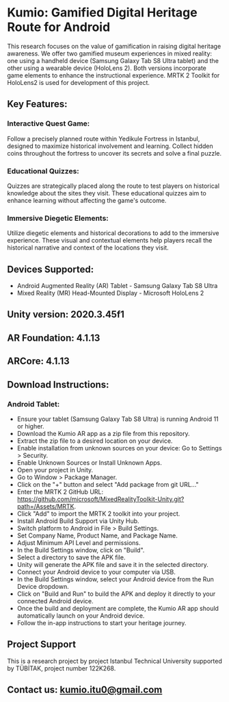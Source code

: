 # Kumio: Gamified Digital Heritage Route for Android

This research focuses on the value of gamification in raising digital heritage awareness. We offer two gamified museum experiences in mixed reality: one using a handheld device (Samsung Galaxy Tab S8 Ultra tablet) and the other using a wearable device (HoloLens 2). Both versions incorporate game elements to enhance the instructional experience. MRTK 2 Toolkit for HoloLens2 is used for development of this project.

## Key Features:

### Interactive Quest Game: 
Follow a precisely planned route within Yedikule Fortress in Istanbul, designed to maximize historical involvement and learning. Collect hidden coins throughout the fortress to uncover its secrets and solve a final puzzle.
### Educational Quizzes: 
Quizzes are strategically placed along the route to test players on historical knowledge about the sites they visit. These educational quizzes aim to enhance learning without affecting the game's outcome.
### Immersive Diegetic Elements: 
Utilize diegetic elements and historical decorations to add to the immersive experience. These visual and contextual elements help players recall the historical narrative and context of the locations they visit.

## Devices Supported:

- Android Augmented Reality (AR) Tablet - Samsung Galaxy Tab S8 Ultra
- Mixed Reality (MR) Head-Mounted Display - Microsoft HoloLens 2

## Unity version: 2020.3.45f1
## AR Foundation: 4.1.13
## ARCore: 4.1.13

## Download Instructions:

### Android Tablet:
- Ensure your tablet (Samsung Galaxy Tab S8 Ultra) is running Android 11 or higher.
- Download the Kumio AR app as a zip file from this repository.
- Extract the zip file to a desired location on your device.
- Enable installation from unknown sources on your device: Go to Settings > Security.
- Enable Unknown Sources or Install Unknown Apps.
- Open your project in Unity.
- Go to Window > Package Manager.
- Click on the "+" button and select "Add package from git URL..."
- Enter the MRTK 2 GitHub URL: https://github.com/microsoft/MixedRealityToolkit-Unity.git?path=/Assets/MRTK.
- Click "Add" to import the MRTK 2 toolkit into your project.
- Install Android Build Support via Unity Hub.
- Switch platform to Android in File > Build Settings.
- Set Company Name, Product Name, and Package Name.
- Adjust Minimum API Level and permissions.
- In the Build Settings window, click on "Build".
- Select a directory to save the APK file.
- Unity will generate the APK file and save it in the selected directory.
- Connect your Android device to your computer via USB.
- In the Build Settings window, select your Android device from the Run Device dropdown.
- Click on "Build and Run" to build the APK and deploy it directly to your connected Android device.
- Once the build and deployment are complete, the Kumio AR app should automatically launch on your Android device.
- Follow the in-app instructions to start your heritage journey.

## Project Support
This is a research project by project Istanbul Technical University supported by TÜBİTAK, project number 122K268.

## Contact us: kumio.itu0@gmail.com
